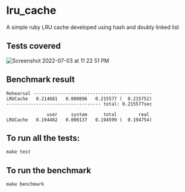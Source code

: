 # lru_cache
A simple ruby LRU cache developed using hash and doubly linked list 


## Tests covered

![Screenshot 2022-07-03 at 11 22 51 PM](https://user-images.githubusercontent.com/7118254/177051579-4b9077f7-0664-45b5-baf1-0f1e942064bb.png)


## Benchmark result

```
Rehearsal --------------------------------------------
LRUCache   0.214681   0.000896   0.215577 (  0.215752)
----------------------------------- total: 0.215577sec

               user     system      total        real
LRUCache   0.194462   0.000137   0.194599 (  0.194754)

```

## To run all the tests:

```
make test
```

## To run the benchmark

```
make benchmark
```


